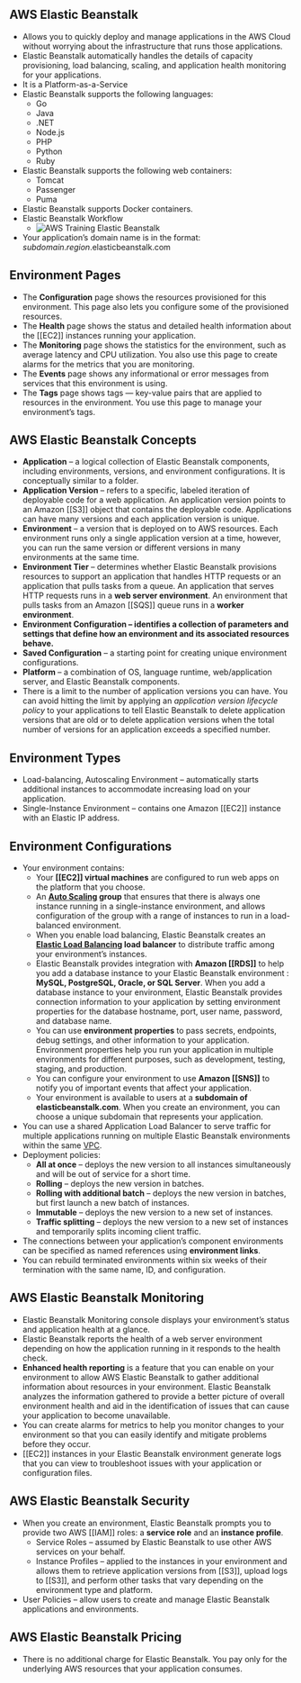 ## AWS Elastic Beanstalk

- Allows you to quickly deploy and manage applications in the AWS Cloud without worrying about the infrastructure that runs those applications.
- Elastic Beanstalk automatically handles the details of capacity provisioning, load balancing, scaling, and application health monitoring for your applications.
- It is a Platform-as-a-Service
- Elastic Beanstalk supports the following languages:
    - Go
    - Java
    - .NET
    - Node.js
    - PHP
    - Python
    - Ruby
- Elastic Beanstalk supports the following web containers:
    - Tomcat
    - Passenger
    - Puma
- Elastic Beanstalk supports Docker containers.
- Elastic Beanstalk Workflow
	- ![AWS Training Elastic Beanstalk](https://td-mainsite-cdn.tutorialsdojo.com/wp-content/uploads/2018/12/Elastic.jpg)
- Your application’s domain name is in the format:  
    _subdomain_._region_.elasticbeanstalk.com

## **Environment Pages**

- The **Configuration** page shows the resources provisioned for this environment. This page also lets you configure some of the provisioned resources.
- The **Health** page shows the status and detailed health information about the [[EC2]] instances running your application.
- The **Monitoring** page shows the statistics for the environment, such as average latency and CPU utilization. You also use this page to create alarms for the metrics that you are monitoring.
- The **Events** page shows any informational or error messages from services that this environment is using.
- The **Tags** page shows tags — key-value pairs that are applied to resources in the environment. You use this page to manage your environment’s tags.

## **AWS Elastic Beanstalk Concepts**

- **Application** – a logical collection of Elastic Beanstalk components, including environments, versions, and environment configurations. It is conceptually similar to a folder.
- **Application Version** – refers to a specific, labeled iteration of deployable code for a web application. An application version points to an Amazon [[S3]] object that contains the deployable code. Applications can have many versions and each application version is unique.
- **Environment** – a version that is deployed on to AWS resources. Each environment runs only a single application version at a time, however, you can run the same version or different versions in many environments at the same time.
- **Environment Tier** – determines whether Elastic Beanstalk provisions resources to support an application that handles HTTP requests or an application that pulls tasks from a queue. An application that serves HTTP requests runs in a **web server environment**. An environment that pulls tasks from an Amazon [[SQS]] queue runs in a **worker environment**.
- **Environment Configuration – identifies a collection of parameters and settings that define how an environment and its associated resources behave.**
- **Saved Configuration** – a starting point for creating unique environment configurations.
- **Platform** – a combination of OS, language runtime, web/application server, and Elastic Beanstalk components.
- There is a limit to the number of application versions you can have. You can avoid hitting the limit by applying an _application version lifecycle policy_ to your applications to tell Elastic Beanstalk to delete application versions that are old or to delete application versions when the total number of versions for an application exceeds a specified number.

## **Environment Types**

- Load-balancing, Autoscaling Environment – automatically starts additional instances to accommodate increasing load on your application.
- Single-Instance Environment – contains one Amazon [[EC2]] instance with an Elastic IP address.

## **Environment Configurations**

- Your environment contains:
    - Your **[[EC2]] virtual machines** are configured to run web apps on the platform that you choose.
    - An **[Auto Scaling](https://tutorialsdojo.com/aws-auto-scaling/) group** that ensures that there is always one instance running in a single-instance environment, and allows configuration of the group with a range of instances to run in a load-balanced environment.
    - When you enable load balancing, Elastic Beanstalk creates an **[Elastic Load Balancing](https://tutorialsdojo.com/aws-elastic-load-balancing-elb/) load balancer** to distribute traffic among your environment’s instances.
    - Elastic Beanstalk provides integration with **Amazon [[RDS]]** to help you add a database instance to your Elastic Beanstalk environment : **MySQL, PostgreSQL, Oracle, or SQL Server**. When you add a database instance to your environment, Elastic Beanstalk provides connection information to your application by setting environment properties for the database hostname, port, user name, password, and database name.
    - You can use **environment properties** to pass secrets, endpoints, debug settings, and other information to your application. Environment properties help you run your application in multiple environments for different purposes, such as development, testing, staging, and production.
    - You can configure your environment to use **Amazon [[SNS]]** to notify you of important events that affect your application.
    - Your environment is available to users at a **subdomain of elasticbeanstalk.com**. When you create an environment, you can choose a unique subdomain that represents your application.
- You can use a shared Application Load Balancer to serve traffic for multiple applications running on multiple Elastic Beanstalk environments within the same [VPC](https://tutorialsdojo.com/amazon-vpc/). 
- Deployment policies:
    - **All at once** – deploys the new version to all instances simultaneously and will be out of service for a short time.
    - **Rolling** – deploys the new version in batches.
    - **Rolling with additional batch** – deploys the new version in batches, but first launch a new batch of instances.
    - **Immutable** – deploys the new version to a new set of instances.
    - **Traffic splitting** – deploys the new version to a new set of instances and temporarily splits incoming client traffic.
- The connections between your application’s component environments can be specified as named references using **environment links**.
- You can rebuild terminated environments within six weeks of their termination with the same name, ID, and configuration.

## **AWS Elastic Beanstalk Monitoring**

- Elastic Beanstalk Monitoring console displays your environment’s status and application health at a glance.
- Elastic Beanstalk reports the health of a web server environment depending on how the application running in it responds to the health check.
- **Enhanced health reporting** is a feature that you can enable on your environment to allow AWS Elastic Beanstalk to gather additional information about resources in your environment. Elastic Beanstalk analyzes the information gathered to provide a better picture of overall environment health and aid in the identification of issues that can cause your application to become unavailable.
- You can create alarms for metrics to help you monitor changes to your environment so that you can easily identify and mitigate problems before they occur.
- [[EC2]] instances in your Elastic Beanstalk environment generate logs that you can view to troubleshoot issues with your application or configuration files.

## **AWS Elastic Beanstalk Security**

- When you create an environment, Elastic Beanstalk prompts you to provide two AWS [[IAM]] roles: a **service role** and an **instance profile**.
    - Service Roles – assumed by Elastic Beanstalk to use other AWS services on your behalf.
    - Instance Profiles – applied to the instances in your environment and allows them to retrieve application versions from [[S3]], upload logs to [[S3]], and perform other tasks that vary depending on the environment type and platform.
- User Policies – allow users to create and manage Elastic Beanstalk applications and environments.

## **AWS Elastic Beanstalk Pricing**

- There is no additional charge for Elastic Beanstalk. You pay only for the underlying AWS resources that your application consumes.